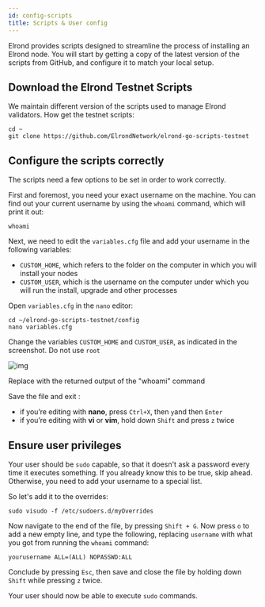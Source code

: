 ```yaml
---
id: config-scripts
title: Scripts & User config
---
```


Elrond provides scripts designed to streamline the process of installing an Elrond node. You will start by getting a copy of the latest version of the scripts from GitHub, and configure it to match your local setup.

## **Download the Elrond Testnet Scripts**

We maintain different version of the scripts used to manage Elrond validators. How get the testnet scripts:

```
cd ~
git clone https://github.com/ElrondNetwork/elrond-go-scripts-testnet
```

## **Configure the scripts correctly**

The scripts need a few options to be set in order to work correctly.

First and foremost, you need your exact username on the machine. You can find out your current username by using the `whoami` command, which will print it out:

```
whoami
```

Next, we need to edit the `variables.cfg` file and add your username in the following variables:

- `CUSTOM_HOME`, which refers to the folder on the computer in which you will install your nodes
- `CUSTOM_USER`, which is the username on the computer under which you will run the install, upgrade and other processes

Open `variables.cfg` in the `nano` editor:

```
cd ~/elrond-go-scripts-testnet/config
nano variables.cfg
```

Change the variables `CUSTOM_HOME` and `CUSTOM_USER`, as indicated in the screenshot. Do not use `root`

![img](https://gblobscdn.gitbook.com/assets%2F-LhHlNldCYgbyqXEGXUS%2F-MD9DoWdOc74MmwiD2RQ%2F-MD9EYPoRPkuJCUx1gc9%2FMobaRTE_3oIeHkweXC.png?alt=media&token=efc7b95b-624c-4c9d-b8bd-67690678a462)

Replace <yourusername> with the returned output of the "whoami" command

Save the file and exit :

- if you’re editing with **nano**, press `Ctrl+X`, then `y`and then `Enter`
- if you’re editing with **vi** or **vim**, hold down `Shift` and press `z` twice

## **Ensure user privileges**

Your user should be `sudo` capable, so that it doesn't ask a password every time it executes something. If you already know this to be true, skip ahead. Otherwise, you need to add your username to a special list.

So let's add it to the overrides:

```
sudo visudo -f /etc/sudoers.d/myOverrides
```

Now navigate to the end of the file, by pressing `Shift + G`. Now press `o` to add a new empty line, and type the following, replacing `username` with what you got from running the `whoami` command:

```
yourusername ALL=(ALL) NOPASSWD:ALL
```

Conclude by pressing `Esc`, then save and close the file by holding down `Shift` while pressing `z` twice.

Your user should now be able to execute `sudo` commands.
